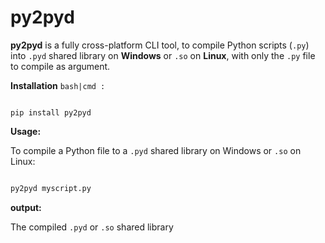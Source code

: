 # py2pyd

**py2pyd** is a fully cross-platform CLI tool, to compile Python scripts (`.py`) into `.pyd` shared library on **Windows** or
 `.so` on **Linux**, with only the `.py` file to compile as argument.

**Installation**
`bash|cmd :`
```bash|cmd

pip install py2pyd

```

**Usage:**

To compile a Python file to a `.pyd` shared library on Windows
 or `.so` on Linux:

```python

py2pyd myscript.py

```

**output:**

The compiled `.pyd` or `.so` shared library

